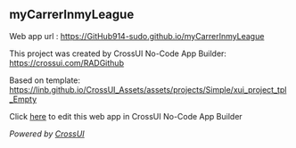 ## myCarrerInmyLeague
Web app url : https://GitHub914-sudo.github.io/myCarrerInmyLeague

This project was created by CrossUI No-Code App Builder: https://crossui.com/RADGithub

Based on template: https://linb.github.io/CrossUI_Assets/assets/projects/Simple/xui_project_tpl_Empty

Click [here](https://crossui.com/RADGithub/#!from=github&owner=GitHub914-sudo&repo=myCarrerInmyLeague) to edit this web app in CrossUI No-Code App Builder

<i>Powered by [CrossUI](https://crossui.com)</i>
